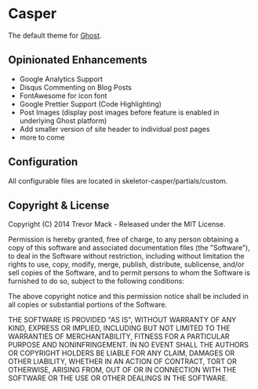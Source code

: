 # Casper

The default theme for [Ghost](http://github.com/tryghost/ghost/).

## Opinionated Enhancements
 - Google Analytics Support
 - Disqus Commenting on Blog Posts
 - FontAwesome for icon font
 - Google Prettier Support (Code Highlighting)
 - Post Images (display post images before feature is enabled in underlying Ghost platform)
 - Add smaller version of site header to individual post pages
 - more to come

## Configuration

All configurable files are located in skeletor-casper/partials/custom.

## Copyright & License

Copyright (C) 2014 Trevor Mack - Released under the MIT License.

Permission is hereby granted, free of charge, to any person obtaining a copy of this software and associated documentation files (the "Software"), to deal in the Software without restriction, including without limitation the rights to use, copy, modify, merge, publish, distribute, sublicense, and/or sell copies of the Software, and to permit persons to whom the Software is furnished to do so, subject to the following conditions:

The above copyright notice and this permission notice shall be included in all copies or substantial portions of the Software.

THE SOFTWARE IS PROVIDED "AS IS", WITHOUT WARRANTY OF ANY KIND, EXPRESS OR IMPLIED, INCLUDING BUT NOT LIMITED TO THE WARRANTIES OF MERCHANTABILITY, FITNESS FOR A PARTICULAR PURPOSE AND
NONINFRINGEMENT. IN NO EVENT SHALL THE AUTHORS OR COPYRIGHT HOLDERS BE LIABLE FOR ANY CLAIM, DAMAGES OR OTHER LIABILITY, WHETHER IN AN ACTION OF CONTRACT, TORT OR OTHERWISE, ARISING FROM, OUT OF OR IN CONNECTION WITH THE SOFTWARE OR THE USE OR OTHER DEALINGS IN THE SOFTWARE.
